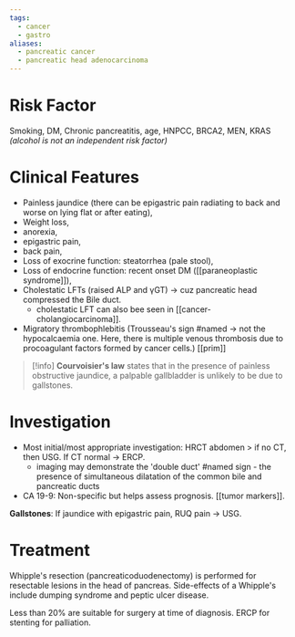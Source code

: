 ```yaml
---
tags:
  - cancer
  - gastro
aliases:
  - pancreatic cancer
  - pancreatic head adenocarcinoma
---
```

# Risk Factor
Smoking, DM, Chronic pancreatitis, age, HNPCC, BRCA2, MEN, KRAS
*(alcohol is not an independent risk factor)*

# Clinical Features
- Painless jaundice (there can be epigastric pain radiating to back and worse on lying flat or after eating), 
- Weight loss, 
- anorexia, 
- epigastric pain, 
- back pain, 
- Loss of exocrine function: steatorrhea (pale stool),
- Loss of endocrine function: recent onset DM ([[paraneoplastic syndrome]]),
- Cholestatic LFTs (raised ALP and γGT) -> cuz pancreatic head compressed the Bile duct. 
	- cholestatic LFT can also bee seen in [[cancer- cholangiocarcinoma]]. 
- Migratory thrombophlebitis (Trousseau's sign #named  -> not the hypocalcaemia one. Here, there is multiple venous thrombosis due to procoagulant factors formed by cancer cells.) [[prim]]
	
>[!info]
>**Courvoisier's law** states that in the presence of painless obstructive jaundice, a palpable gallbladder is unlikely to be due to gallstones.

# Investigation 
- Most initial/most appropriate investigation: HRCT abdomen > if no CT, then USG. If CT normal -> ERCP. 
	- imaging may demonstrate the 'double duct' #named sign - the presence of simultaneous dilatation of the common bile and pancreatic ducts
- CA 19-9: Non-specific but helps assess prognosis. [[tumor markers]]. 

**Gallstones**: If jaundice with epigastric pain, RUQ pain -> USG.

# Treatment
Whipple's resection (pancreaticoduodenectomy) is performed for resectable lesions in the head of pancreas. Side-effects of a Whipple's include dumping syndrome and peptic ulcer disease.

Less than 20% are suitable for surgery at time of diagnosis. 
ERCP for stenting for palliation. 

